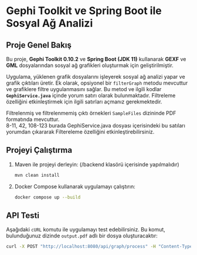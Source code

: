 # Gephi Toolkit ve Spring Boot ile Sosyal Ağ Analizi

## Proje Genel Bakış  
Bu proje, **Gephi Toolkit 0.10.2** ve **Spring Boot (JDK 11)** kullanarak **GEXF** ve **GML** dosyalarından sosyal ağ grafikleri oluşturmak için geliştirilmiştir.  

Uygulama, yüklenen grafik dosyalarını işleyerek sosyal ağ analizi yapar ve grafik çıktıları üretir. Ek olarak, opsiyonel bir `filterGraph` metodu mevcuttur ve grafiklere filtre uygulanmasını sağlar. Bu metod ve ilgili kodlar **`GephiService.java`** içinde yorum satırı olarak bulunmaktadır. Filtreleme özelliğini etkinleştirmek için ilgili satırları açmanız gerekmektedir.  

Filtrelenmiş ve filtrelenmemiş çıktı örnekleri `SampleFiles` dizininde PDF formatında mevcuttur.  
8-11, 42, 108-123 burada GephiService.java dosyası içerisindeki bu satıları yorumdan çıkararak Filtereleme özelliğini etkinleştirebilirsiniz.

## Projeyi Çalıştırma  

1. Maven ile projeyi derleyin:  (/backend klasörü içerisinde yapılmalıdır)
   ```sh
   mvn clean install
   ```
2. Docker Compose kullanarak uygulamayı çalıştırın:  
   ```sh
   docker compose up --build
   ```

## API Testi  

Aşağıdaki `cURL` komutu ile uygulamayı test edebilirsiniz. Bu komut, bulunduğunuz dizinde `output.pdf` adlı bir dosya oluşturacaktır:  

```sh
curl -X POST "http://localhost:8080/api/graph/process" -H "Content-Type: multipart/form-data"  -F "file=@./SampleFiles/Java.gexf" -o output.pdf
```